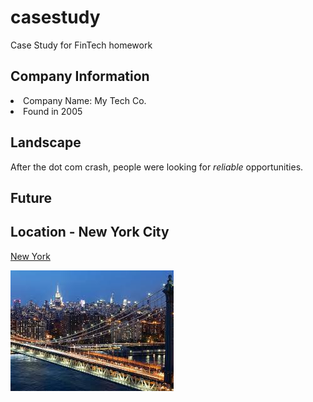 # casestudy
Case Study for FinTech homework

## Company Information
<li>Company Name: My Tech Co.
<li>Found in 2005


## Landscape
After the dot com crash, people were looking for *reliable* opportunities.


## Future


## Location - New York City
[New York](https://en.wikipedia.org/wiki/New_York_City)

![New York Image](Images/nyc.jfif)
